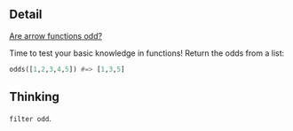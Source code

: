 ## Detail

[Are arrow functions odd?](https://www.codewars.com/kata/are-arrow-functions-odd)

Time to test your basic knowledge in functions! Return the odds from a list:

```haskell
odds([1,2,3,4,5]) #=> [1,3,5]
```

## Thinking

`filter odd`.